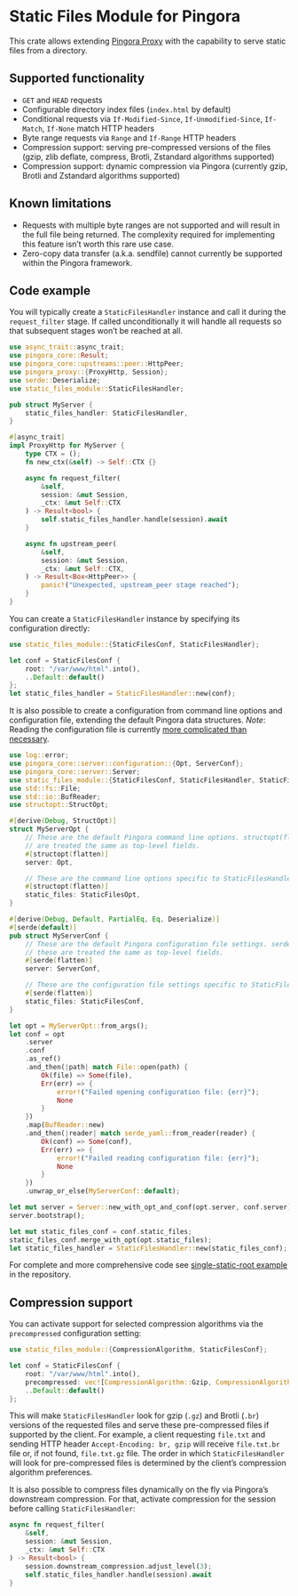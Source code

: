 # Static Files Module for Pingora

This crate allows extending [Pingora Proxy](https://github.com/cloudflare/pingora) with the capability to serve static files from a directory.

## Supported functionality

* `GET` and `HEAD` requests
* Configurable directory index files (`index.html` by default)
* Conditional requests via `If-Modified-Since`, `If-Unmodified-Since`, `If-Match`, `If-None` match HTTP headers
* Byte range requests via `Range` and `If-Range` HTTP headers
* Compression support: serving pre-compressed versions of the files (gzip, zlib deflate, compress, Brotli, Zstandard algorithms supported)
* Compression support: dynamic compression via Pingora (currently gzip, Brotli and Zstandard algorithms supported)

## Known limitations

* Requests with multiple byte ranges are not supported and will result in the full file being returned. The complexity required for implementing this feature isn’t worth this rare use case.
* Zero-copy data transfer (a.k.a. sendfile) cannot currently be supported within the Pingora framework.

## Code example

You will typically create a `StaticFilesHandler` instance and call it during the `request_filter` stage. If called unconditionally it will handle all requests so that subsequent stages won’t be reached at all.

```rust
use async_trait::async_trait;
use pingora_core::Result;
use pingora_core::upstreams::peer::HttpPeer;
use pingora_proxy::{ProxyHttp, Session};
use serde::Deserialize;
use static_files_module::StaticFilesHandler;

pub struct MyServer {
    static_files_handler: StaticFilesHandler,
}

#[async_trait]
impl ProxyHttp for MyServer {
    type CTX = ();
    fn new_ctx(&self) -> Self::CTX {}

    async fn request_filter(
        &self,
        session: &mut Session,
        _ctx: &mut Self::CTX
    ) -> Result<bool> {
        self.static_files_handler.handle(session).await
    }

    async fn upstream_peer(
        &self,
        session: &mut Session,
        _ctx: &mut Self::CTX,
    ) -> Result<Box<HttpPeer>> {
        panic!("Unexpected, upstream_peer stage reached");
    }
}
```

You can create a `StaticFilesHandler` instance by specifying its configuration directly:

```rust
use static_files_module::{StaticFilesConf, StaticFilesHandler};

let conf = StaticFilesConf {
    root: "/var/www/html".into(),
    ..Default::default()
};
let static_files_handler = StaticFilesHandler::new(conf);
```

It is also possible to create a configuration from command line options and configuration file, extending the default Pingora data structures. *Note*: Reading the configuration file is currently [more complicated than necessary](https://github.com/cloudflare/pingora/issues/232).

```rust
use log::error;
use pingora_core::server::configuration::{Opt, ServerConf};
use pingora_core::server::Server;
use static_files_module::{StaticFilesConf, StaticFilesHandler, StaticFilesOpt};
use std::fs::File;
use std::io::BufReader;
use structopt::StructOpt;

#[derive(Debug, StructOpt)]
struct MyServerOpt {
    // These are the default Pingora command line options. structopt(flatten) makes sure that these
    // are treated the same as top-level fields.
    #[structopt(flatten)]
    server: Opt,

    // These are the command line options specific to StaticFilesHandler.
    #[structopt(flatten)]
    static_files: StaticFilesOpt,
}

#[derive(Debug, Default, PartialEq, Eq, Deserialize)]
#[serde(default)]
pub struct MyServerConf {
    // These are the default Pingora configuration file settings. serde(flatten) makes sure that
    // these are treated the same as top-level fields.
    #[serde(flatten)]
    server: ServerConf,

    // These are the configuration file settings specific to StaticFilesHandler.
    #[serde(flatten)]
    static_files: StaticFilesConf,
}

let opt = MyServerOpt::from_args();
let conf = opt
    .server
    .conf
    .as_ref()
    .and_then(|path| match File::open(path) {
        Ok(file) => Some(file),
        Err(err) => {
            error!("Failed opening configuration file: {err}");
            None
        }
    })
    .map(BufReader::new)
    .and_then(|reader| match serde_yaml::from_reader(reader) {
        Ok(conf) => Some(conf),
        Err(err) => {
            error!("Failed reading configuration file: {err}");
            None
        }
    })
    .unwrap_or_else(MyServerConf::default);

let mut server = Server::new_with_opt_and_conf(opt.server, conf.server);
server.bootstrap();

let mut static_files_conf = conf.static_files;
static_files_conf.merge_with_opt(opt.static_files);
let static_files_handler = StaticFilesHandler::new(static_files_conf);
```

For complete and more comprehensive code see [single-static-root example](../../../tree/main/examples/single-static-root) in the repository.

## Compression support

You can activate support for selected compression algorithms via the `precompressed` configuration setting:

```rust
use static_files_module::{CompressionAlgorithm, StaticFilesConf};

let conf = StaticFilesConf {
    root: "/var/www/html".into(),
    precompressed: vec![CompressionAlgorithm::Gzip, CompressionAlgorithm::Brotli],
    ..Default::default()
};
```

This will make `StaticFilesHandler` look for gzip (`.gz`) and Brotli (`.br`) versions of the requested files and serve these pre-compressed files if supported by the client. For example, a client requesting `file.txt` and sending HTTP header `Accept-Encoding: br, gzip` will receive `file.txt.br` file or, if not found, `file.txt.gz` file. The order in which `StaticFilesHandler` will look for pre-compressed files is determined by the client’s compression algorithm preferences.

It is also possible to compress files dynamically on the fly via Pingora’s downstream compression. For that, activate compression for the session before calling `StaticFilesHandler`:

```rust
async fn request_filter(
    &self,
    session: &mut Session,
    _ctx: &mut Self::CTX
) -> Result<bool> {
    session.downstream_compression.adjust_level(3);
    self.static_files_handler.handle(session).await
}
```

